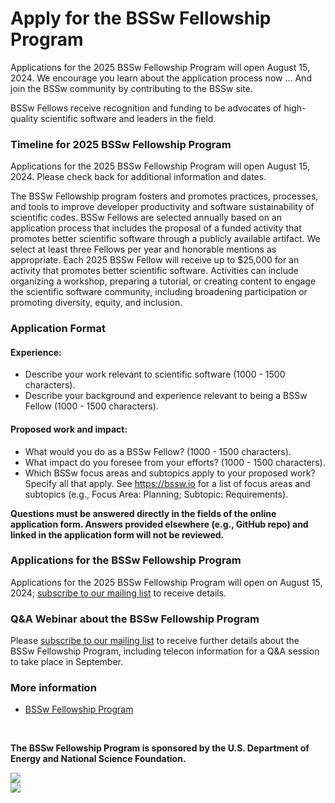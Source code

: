 # Apply for the BSSw Fellowship Program

<!-- BSSw is currently accepting applications for the 2025 BSSw Fellowship Program. -->
<!-- While applications are now closed for the BSSw Fellowship Program, we encourage you learn about the application process. -->
Applications for the 2025 BSSw Fellowship Program will open August 15, 2024. We encourage you learn about the application process now ... And join the BSSw community by contributing to the BSSw site.

BSSw Fellows receive recognition and funding to be advocates of high-quality scientific software and leaders in the field.

<!-- Submissions for the 2024 BSSw Fellowship Program are accepted through the [online application form](https://docs.google.com/forms/d/e/1FAIpQLSchRIsNEFZlg8RyEAWcKcOStgwqW5UR7S_9TW2dKlbUATid-g/viewform). -->

### Timeline for 2025 BSSw Fellowship Program

Applications for the 2025 BSSw Fellowship Program will open August 15, 2024. Please check back for additional information and dates.

<!-- *Applications are now closed for the 2024 BSSw Fellowship Program. Check back in summer 2024 for info about the 2025 application process.* -->

<!-- - **Tuesday, August 15, 2023**: Fellowship application process opens. -->
<!-- - **Tuesday, Sept 12, 2:00-3:00 pm EDT**: Fellowship webinar, Q&A. [Subscribe](https://bssw.io/pages/receive-our-email-digest) to our mail list to be notified about details. Please see the [FAQ page](https://bssw.io/pages/bssw-fellowship-faq), where we will post Q&A slides, as well as the questions that have been raised (with answers, of course!) -->
<!-- - **Friday, Sept 29, 2023**: Application deadline, before midnight, PDT. This is a firm deadline that will not be extended. -->
<!-- - **December 2023**: Announcement of selection of 2024 BSSw Fellows. -->
<!-- - **March 1, 2024 – March 31, 2025**: Period of performance for 2024 BSSw Fellows. -->

<!-- - **January 17 - 20, 2024**: Fellows honored at the [DOE ECP Annual Meeting](https://www.ecpannualmeeting.com/). -->

The BSSw Fellowship program fosters and promotes practices, processes, and tools to improve developer productivity and software sustainability of scientific codes.
BSSw Fellows are selected annually based on an application process that includes the proposal of a funded activity that promotes better scientific software through a publicly available artifact.
We select at least three Fellows per year and honorable mentions as appropriate.
Each 2025 BSSw Fellow will receive up to $25,000 for an activity that promotes better scientific software.
Activities can include organizing a workshop, preparing a tutorial, or creating content to engage the scientific software community, including broadening participation or promoting diversity, equity, and inclusion.

### Application Format
#### Experience:

- Describe your work relevant to scientific software (1000 - 1500 characters).
- Describe your background and experience relevant to being a BSSw Fellow (1000 - 1500 characters).

#### Proposed work and impact:

- What would you do as a BSSw Fellow? (1000 - 1500 characters).
- What impact do you foresee from your efforts? (1000 - 1500 characters).
- Which BSSw focus areas and subtopics apply to your proposed work? Specify all that apply. See https://bssw.io for a list of focus areas and subtopics (e.g., Focus Area: Planning; Subtopic: Requirements).

**Questions must be answered directly in the fields of the online application form.  Answers provided elsewhere (e.g., GitHub repo) and linked in the application form will not be reviewed.**

### Applications for the BSSw Fellowship Program

Applications for the 2025 BSSw Fellowship Program will open on August 15, 2024; [subscribe to our mailing list](https://bssw.io/pages/receive-our-email-digest) to receive details.

<!-- Applications are closed for the 2024 BSSw Fellowship Program.  Please check back for information about the 2025 BSSw Fellowship application process; [subscribe to our mailing list](https://bssw.io/pages/receive-our-email-digest) to receive details. -->

<!-- Applications are now being accepted for the 2024 BSSw Fellowship Program.  Submissions for the 2024 BSSw Fellowship Program are accepted through the [**online application form**](https://forms.gle/14X8uWY6asoEPD828). -->


### Q&A Webinar about the BSSw Fellowship Program

<!-- - Tuesday, September 12, 2:00-3:00 pm EDT -->

Please [subscribe to our mailing list](https://bssw.io/pages/receive-our-email-digest) to receive further details about the BSSw Fellowship Program, including telecon information for a Q&A session to take place in September. 


<!-- ### More information, including on-line application -->
### More information
- [BSSw Fellowship Program](https://bssw.io/fellowship)
  
<!-- - [Online Application](https://forms.gle/14X8uWY6asoEPD828) (Submissions open!) -->
<!-- - <mark>Application deadline: Monday, September 30, 2024</mark>; this is a firm deadline that will not be extended. -->

<br>

**The BSSw Fellowship Program is sponsored by the U.S. Department of Energy and National Science Foundation.**

<div class='fellow'>
<div class='img_div'>
  <img src='../../images/Logo_DOE_Unofficial_Sm.png' class='logo' />
</div>

<div class='img_div'>
  <img src='../../images/Logo_NSF_4ColorB_Sm.png' class='logo' />
</div>
</div>

<!--
Publish: yes
OpenGraph image: OG_2308_BSSwFellowships_Closed.png
-->
